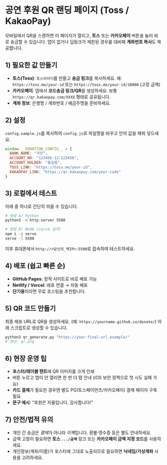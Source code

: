 # 공연 후원 QR 랜딩 페이지 (Toss / KakaoPay)
모바일에서 QR을 스캔하면 이 페이지가 열리고, **토스** 또는 **카카오페이** 버튼을 눌러 바로 송금할 수 있습니다. 앱이 없거나 딥링크가 제한된 경우를 대비해 **계좌번호 복사**도 제공합니다.

## 1) 필요한 값 만들기
- **토스(Toss)**: `토스아이디`를 만들고 **송금 링크**를 복사하세요. 예: `https://toss.me/your-id` 또는 `https://toss.me/your-id/10000` (고정 금액)
- **카카오페이**: 앱에서 **코드송금 링크/QR**을 생성하세요. 보통 `https://qr.kakaopay.com/XXXX` 형태로 공유됩니다.
- **계좌 정보**: 은행명 / 계좌번호 / 예금주명을 준비하세요.

## 2) 설정
`config.sample.js`를 복사하여 `config.js`로 파일명을 바꾸고 안의 값을 채워 넣으세요.

```js
window.__DONATION_CONFIG__ = {
  BANK_NAME: "국민",
  ACCOUNT_NO: "123456-12-123456",
  ACCOUNT_HOLDER: "홍길동",
  TOSS_LINK: "https://toss.me/your-id",
  KAKAOPAY_LINK: "https://qr.kakaopay.com/your-code"
}
```

## 3) 로컬에서 테스트
아래 중 하나로 간단히 띄울 수 있습니다.

```bash
# 방법 A) Python
python3 -m http.server 5500

# 방법 B) Node (serve 설치)
npm i -g serve
serve -l 5500
```
이후 휴대폰에서 `http://<당신의_맥IP>:5500`로 접속하여 테스트하세요.

## 4) 배포 (쉽고 빠른 순)
- **GitHub Pages**: 정적 사이트로 바로 배포 가능
- **Netlify / Vercel**: 레포 연결 → 자동 배포
- **단기용**이라면 무료 호스팅을 추천합니다.

## 5) QR 코드 만들기
최종 배포 URL로 QR을 생성하세요. (예: `https://yourname.github.io/donate/`)
아래 스크립트로 생성할 수 있습니다.

```bash
python3 qr_generate.py "https://your-final-url.example/"
# 생성: qr.png
```

## 6) 현장 운영 팁
- **포스터/테이블 텐트**에 QR 이미지를 크게 인쇄
- 버튼 누르고 앱이 안 열리면 한 번 더 탭 안내 (iOS 보안 정책으로 첫 시도 실패 가능)
- **카드 결제**가 필요한 경우엔 별도 PG(토스페이먼츠/카카오페이) 결제 페이지 구축 필요
- **문구 예시**: “후원은 자율입니다. 감사합니다!”

## 7) 안전/법적 유의
- 개인 간 송금은 *결제*가 아니라 *이체*입니다. 환불·영수증 등은 별도 안내하세요.
- 금액 고정이 필요하면 **토스 `.../금액`** 링크 또는 **카카오페이 금액 지정 코드**를 사용하세요.
- 개인정보(계좌/이름)가 포스터에 그대로 노출되므로 필요하면 **닉네임/가상계좌** 사용을 고려하세요.
